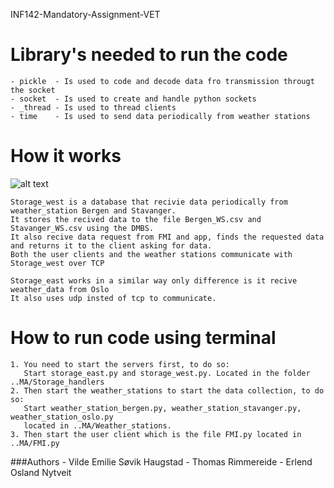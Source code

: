 INF142-Mandatory-Assignment-VET

# Library's needed to run the code  
    - pickle  - Is used to code and decode data fro transmission througt the socket
    - socket  - Is used to create and handle python sockets 
    - _thread - Is used to thread clients 
    - time    - Is used to send data periodically from weather stations 

# How it works 

![alt text](https://raw.githubusercontent.com/thomasRimmereide/INF142-Mandatory-Assignment-VET/main/MA/system_overview.png?token=AQDSZ2M7HO232DSLDXF7BMLAOCACA)
    
    Storage_west is a database that recivie data periodically from weather_station Bergen and Stavanger.
    It stores the recived data to the file Bergen_WS.csv and Stavanger_WS.csv using the DMBS.
    It also recive data request from FMI and app, finds the requested data and returns it to the client asking for data.
    Both the user clients and the weather stations communicate with Storage_west over TCP

    Storage_east works in a similar way only difference is it recive weather_data from Oslo
    It also uses udp insted of tcp to communicate.

# How to run code using terminal

    1. You need to start the servers first, to do so: 
       Start storage_east.py and storage_west.py. Located in the folder ..MA/Storage_handlers
    2. Then start the weather_stations to start the data collection, to do so:     
       Start weather_station_bergen.py, weather_station_stavanger.py, weather_station_oslo.py 
       located in ..MA/Weather_stations.
    3. Then start the user client which is the file FMI.py located in ..MA/FMI.py

###Authors 
    - Vilde Emilie Søvik Haugstad
    - Thomas Rimmereide 
    - Erlend Osland Nytveit